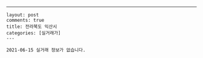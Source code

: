 ---
    layout: post
    comments: true
    title: 전라북도 익산시
    categories: [실거래가]
    ---

    2021-06-15 실거래 정보가 없습니다.

    